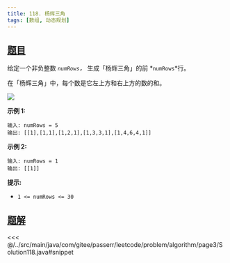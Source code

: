 ```yaml
---
title: 118. 杨辉三角
tags: [数组, 动态规划]
---
```



## [题目](https://leetcode.cn/problems/pascals-triangle/)
给定一个非负整数 *`numRows`，* 生成「杨辉三角」的前 *`numRows`*行。

在「杨辉三角」中，每个数是它左上方和右上方的数的和。

![](https://pic.leetcode-cn.com/1626927345-DZmfxB-PascalTriangleAnimated2.gif)

**示例 1:**

```
输入: numRows = 5
输出: [[1],[1,1],[1,2,1],[1,3,3,1],[1,4,6,4,1]]
```

**示例 2:**

```
输入: numRows = 1
输出: [[1]]
```

**提示:**

* `1 <= numRows <= 30`


## [题解](https://github.com/PasseRR/JavaLeetCode/blob/master/src/main/java/com/gitee/passerr/leetcode/problem/algorithm/page3/Solution118.java)

<<< @/../src/main/java/com/gitee/passerr/leetcode/problem/algorithm/page3/Solution118.java#snippet
